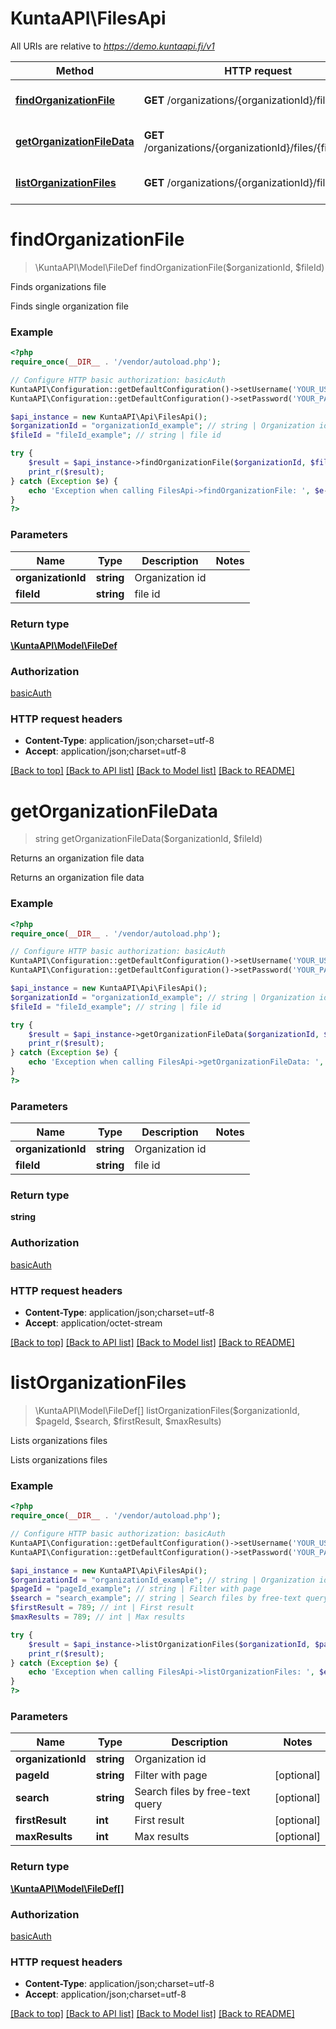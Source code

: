 # KuntaAPI\FilesApi

All URIs are relative to *https://demo.kuntaapi.fi/v1*

Method | HTTP request | Description
------------- | ------------- | -------------
[**findOrganizationFile**](FilesApi.md#findOrganizationFile) | **GET** /organizations/{organizationId}/files/{fileId} | Finds organizations file
[**getOrganizationFileData**](FilesApi.md#getOrganizationFileData) | **GET** /organizations/{organizationId}/files/{fileId}/data | Returns an organization file data
[**listOrganizationFiles**](FilesApi.md#listOrganizationFiles) | **GET** /organizations/{organizationId}/files | Lists organizations files


# **findOrganizationFile**
> \KuntaAPI\Model\FileDef findOrganizationFile($organizationId, $fileId)

Finds organizations file

Finds single organization file

### Example
```php
<?php
require_once(__DIR__ . '/vendor/autoload.php');

// Configure HTTP basic authorization: basicAuth
KuntaAPI\Configuration::getDefaultConfiguration()->setUsername('YOUR_USERNAME');
KuntaAPI\Configuration::getDefaultConfiguration()->setPassword('YOUR_PASSWORD');

$api_instance = new KuntaAPI\Api\FilesApi();
$organizationId = "organizationId_example"; // string | Organization id
$fileId = "fileId_example"; // string | file id

try {
    $result = $api_instance->findOrganizationFile($organizationId, $fileId);
    print_r($result);
} catch (Exception $e) {
    echo 'Exception when calling FilesApi->findOrganizationFile: ', $e->getMessage(), PHP_EOL;
}
?>
```

### Parameters

Name | Type | Description  | Notes
------------- | ------------- | ------------- | -------------
 **organizationId** | **string**| Organization id |
 **fileId** | **string**| file id |

### Return type

[**\KuntaAPI\Model\FileDef**](../Model/FileDef.md)

### Authorization

[basicAuth](../../README.md#basicAuth)

### HTTP request headers

 - **Content-Type**: application/json;charset=utf-8
 - **Accept**: application/json;charset=utf-8

[[Back to top]](#) [[Back to API list]](../../README.md#documentation-for-api-endpoints) [[Back to Model list]](../../README.md#documentation-for-models) [[Back to README]](../../README.md)

# **getOrganizationFileData**
> string getOrganizationFileData($organizationId, $fileId)

Returns an organization file data

Returns an organization file data

### Example
```php
<?php
require_once(__DIR__ . '/vendor/autoload.php');

// Configure HTTP basic authorization: basicAuth
KuntaAPI\Configuration::getDefaultConfiguration()->setUsername('YOUR_USERNAME');
KuntaAPI\Configuration::getDefaultConfiguration()->setPassword('YOUR_PASSWORD');

$api_instance = new KuntaAPI\Api\FilesApi();
$organizationId = "organizationId_example"; // string | Organization id
$fileId = "fileId_example"; // string | file id

try {
    $result = $api_instance->getOrganizationFileData($organizationId, $fileId);
    print_r($result);
} catch (Exception $e) {
    echo 'Exception when calling FilesApi->getOrganizationFileData: ', $e->getMessage(), PHP_EOL;
}
?>
```

### Parameters

Name | Type | Description  | Notes
------------- | ------------- | ------------- | -------------
 **organizationId** | **string**| Organization id |
 **fileId** | **string**| file id |

### Return type

**string**

### Authorization

[basicAuth](../../README.md#basicAuth)

### HTTP request headers

 - **Content-Type**: application/json;charset=utf-8
 - **Accept**: application/octet-stream

[[Back to top]](#) [[Back to API list]](../../README.md#documentation-for-api-endpoints) [[Back to Model list]](../../README.md#documentation-for-models) [[Back to README]](../../README.md)

# **listOrganizationFiles**
> \KuntaAPI\Model\FileDef[] listOrganizationFiles($organizationId, $pageId, $search, $firstResult, $maxResults)

Lists organizations files

Lists organizations files

### Example
```php
<?php
require_once(__DIR__ . '/vendor/autoload.php');

// Configure HTTP basic authorization: basicAuth
KuntaAPI\Configuration::getDefaultConfiguration()->setUsername('YOUR_USERNAME');
KuntaAPI\Configuration::getDefaultConfiguration()->setPassword('YOUR_PASSWORD');

$api_instance = new KuntaAPI\Api\FilesApi();
$organizationId = "organizationId_example"; // string | Organization id
$pageId = "pageId_example"; // string | Filter with page
$search = "search_example"; // string | Search files by free-text query
$firstResult = 789; // int | First result
$maxResults = 789; // int | Max results

try {
    $result = $api_instance->listOrganizationFiles($organizationId, $pageId, $search, $firstResult, $maxResults);
    print_r($result);
} catch (Exception $e) {
    echo 'Exception when calling FilesApi->listOrganizationFiles: ', $e->getMessage(), PHP_EOL;
}
?>
```

### Parameters

Name | Type | Description  | Notes
------------- | ------------- | ------------- | -------------
 **organizationId** | **string**| Organization id |
 **pageId** | **string**| Filter with page | [optional]
 **search** | **string**| Search files by free-text query | [optional]
 **firstResult** | **int**| First result | [optional]
 **maxResults** | **int**| Max results | [optional]

### Return type

[**\KuntaAPI\Model\FileDef[]**](../Model/FileDef.md)

### Authorization

[basicAuth](../../README.md#basicAuth)

### HTTP request headers

 - **Content-Type**: application/json;charset=utf-8
 - **Accept**: application/json;charset=utf-8

[[Back to top]](#) [[Back to API list]](../../README.md#documentation-for-api-endpoints) [[Back to Model list]](../../README.md#documentation-for-models) [[Back to README]](../../README.md)

